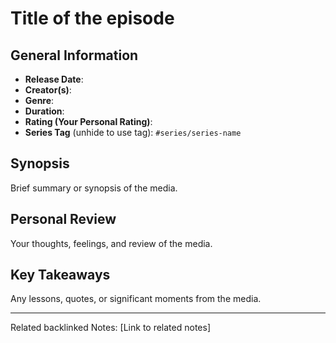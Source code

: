 # Title of the episode

## General Information
- **Release Date**: 
- **Creator(s)**: 
- **Genre**: 
- **Duration**: 
- **Rating (Your Personal Rating)**: 
- **Series Tag** (unhide to use tag): `#series/series-name`

## Synopsis
Brief summary or synopsis of the media.

## Personal Review
Your thoughts, feelings, and review of the media.

## Key Takeaways
Any lessons, quotes, or significant moments from the media.

---
Related backlinked Notes: [Link to related notes]
